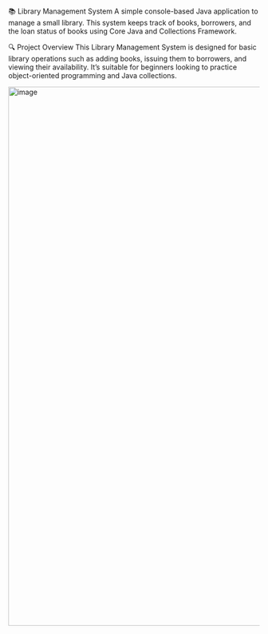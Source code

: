 📚 Library Management System
A simple console-based Java application to manage a small library. This system keeps track of books, borrowers, and the loan status of books using Core Java and Collections Framework.

🔍 Project Overview
This Library Management System is designed for basic library operations such as adding books, issuing them to borrowers, and viewing their availability. It’s suitable for beginners looking to practice object-oriented programming and Java collections.






<img width="1920" height="1080" alt="image" src="https://github.com/user-attachments/assets/d1928393-156a-4cb2-b158-4a17f7974928" />
